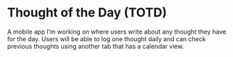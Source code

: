 # Thought of the Day (TOTD)

A mobile app I'm working on where users write about any thought they have for the day.
Users will be able to log one thought daily and can check previous thoughts using another tab that
has a calendar view.
